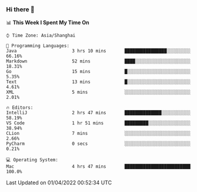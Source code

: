 ### Hi there 👋


<!--START_SECTION:waka-->
📊 **This Week I Spent My Time On** 

```text
⌚︎ Time Zone: Asia/Shanghai

💬 Programming Languages: 
Java                     3 hrs 10 mins       ████████████████░░░░░░░░░   66.16% 
Markdown                 52 mins             ████░░░░░░░░░░░░░░░░░░░░░   18.31% 
Go                       15 mins             █░░░░░░░░░░░░░░░░░░░░░░░░   5.35% 
Text                     13 mins             █░░░░░░░░░░░░░░░░░░░░░░░░   4.61% 
XML                      5 mins              ░░░░░░░░░░░░░░░░░░░░░░░░░   2.01%

🔥 Editors: 
IntelliJ                 2 hrs 47 mins       ██████████████░░░░░░░░░░░   58.19% 
VS Code                  1 hr 51 mins        █████████░░░░░░░░░░░░░░░░   38.94% 
CLion                    7 mins              ░░░░░░░░░░░░░░░░░░░░░░░░░   2.66% 
PyCharm                  0 secs              ░░░░░░░░░░░░░░░░░░░░░░░░░   0.21%

💻 Operating System: 
Mac                      4 hrs 47 mins       █████████████████████████   100.0%

```


 Last Updated on 01/04/2022 00:52:34 UTC
<!--END_SECTION:waka-->

<!--
**SillyPasty/SillyPasty** is a ✨ _special_ ✨ repository because its `README.md` (this file) appears on your GitHub profile.

Here are some ideas to get you started:

- 🔭 I’m currently working on ...
- 🌱 I’m currently learning ...
- 👯 I’m looking to collaborate on ...
- 🤔 I’m looking for help with ...
- 💬 Ask me about ...
- 📫 How to reach me: ...
- 😄 Pronouns: ...
- ⚡ Fun fact: ...
-->


